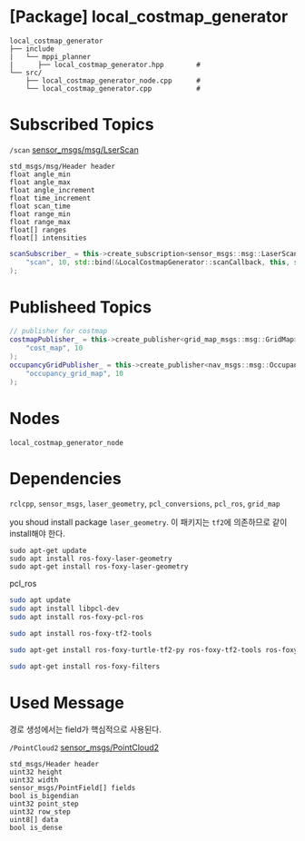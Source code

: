 # [Package] local_costmap_generator

    local_costmap_generator
    ├── include
    |   └── mppi_planner
    |      ├── local_costmap_generator.hpp        # 
    └── src/
        ├── local_costmap_generator_node.cpp      # 
        └── local_costmap_generator.cpp           #

# Subscribed Topics

`/scan` [sensor_msgs/msg/LserScan](https://docs.ros2.org/latest/api/sensor_msgs/msg/LaserScan.html)

```
std_msgs/msg/Header header
float angle_min
float angle_max
float angle_increment
float time_increment
float scan_time
float range_min
float range_max
float[] ranges
float[] intensities
```

```cpp
scanSubscriber_ = this->create_subscription<sensor_msgs::msg::LaserScan>(
    "scan", 10, std::bind(&LocalCostmapGenerator::scanCallback, this, std::placeholders::_1)
);
```

# Publisheed Topics

```cpp
// publisher for costmap
costmapPublisher_ = this->create_publisher<grid_map_msgs::msg::GridMap>(
    "cost_map", 10
);
occupancyGridPublisher_ = this->create_publisher<nav_msgs::msg::OccupancyGrid>(
    "occupancy_grid_map", 10
);
```

# Nodes

`local_costmap_generator_node`

# Dependencies

`rclcpp`, `sensor_msgs`, `laser_geometry`, `pcl_conversions`, `pcl_ros`, `grid_map`

you shoud install package `laser_geometry`. 이 패키지는 `tf2`에 의존하므로 같이 install해야 한다.

```
sudo apt-get update
sudo apt install ros-foxy-laser-geometry
sudo apt-get install ros-foxy-laser-geometry
```

pcl_ros

```bash
sudo apt update
sudo apt install libpcl-dev
sudo apt install ros-foxy-pcl-ros
```

```bash
sudo apt install ros-foxy-tf2-tools
```

```bash
sudo apt-get install ros-foxy-turtle-tf2-py ros-foxy-tf2-tools ros-foxy-tf-transformations
```

```bash
sudo apt-get install ros-foxy-filters
```

# Used Message

경로 생성에서는 field가 핵심적으로 사용된다.

`/PointCloud2` [sensor_msgs/PointCloud2](http://docs.ros.org/en/noetic/api/sensor_msgs/html/msg/PointCloud2.html)

```
std_msgs/Header header
uint32 height
uint32 width
sensor_msgs/PointField[] fields
bool is_bigendian
uint32 point_step
uint32 row_step
uint8[] data
bool is_dense
```
